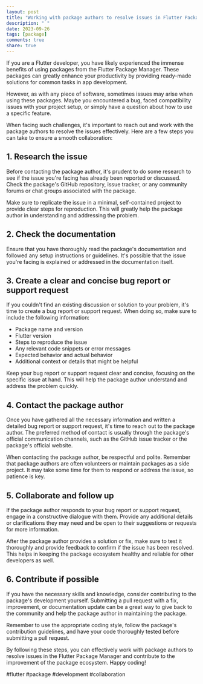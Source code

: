 ```yaml
---
layout: post
title: "Working with package authors to resolve issues in Flutter Package Manager"
description: " "
date: 2023-09-26
tags: [package]
comments: true
share: true
---
```


If you are a Flutter developer, you have likely experienced the immense benefits of using packages from the Flutter Package Manager. These packages can greatly enhance your productivity by providing ready-made solutions for common tasks in app development.

However, as with any piece of software, sometimes issues may arise when using these packages. Maybe you encountered a bug, faced compatibility issues with your project setup, or simply have a question about how to use a specific feature.

When facing such challenges, it's important to reach out and work with the package authors to resolve the issues effectively. Here are a few steps you can take to ensure a smooth collaboration:

## 1. Research the issue

Before contacting the package author, it's prudent to do some research to see if the issue you're facing has already been reported or discussed. Check the package's GitHub repository, issue tracker, or any community forums or chat groups associated with the package.

Make sure to replicate the issue in a minimal, self-contained project to provide clear steps for reproduction. This will greatly help the package author in understanding and addressing the problem.

## 2. Check the documentation

Ensure that you have thoroughly read the package's documentation and followed any setup instructions or guidelines. It's possible that the issue you're facing is explained or addressed in the documentation itself.

## 3. Create a clear and concise bug report or support request

If you couldn't find an existing discussion or solution to your problem, it's time to create a bug report or support request. When doing so, make sure to include the following information:

- Package name and version
- Flutter version
- Steps to reproduce the issue
- Any relevant code snippets or error messages
- Expected behavior and actual behavior
- Additional context or details that might be helpful

Keep your bug report or support request clear and concise, focusing on the specific issue at hand. This will help the package author understand and address the problem quickly.

## 4. Contact the package author

Once you have gathered all the necessary information and written a detailed bug report or support request, it's time to reach out to the package author. The preferred method of contact is usually through the package's official communication channels, such as the GitHub issue tracker or the package's official website.

When contacting the package author, be respectful and polite. Remember that package authors are often volunteers or maintain packages as a side project. It may take some time for them to respond or address the issue, so patience is key.

## 5. Collaborate and follow up

If the package author responds to your bug report or support request, engage in a constructive dialogue with them. Provide any additional details or clarifications they may need and be open to their suggestions or requests for more information.

After the package author provides a solution or fix, make sure to test it thoroughly and provide feedback to confirm if the issue has been resolved. This helps in keeping the package ecosystem healthy and reliable for other developers as well.

## 6. Contribute if possible

If you have the necessary skills and knowledge, consider contributing to the package's development yourself. Submitting a pull request with a fix, improvement, or documentation update can be a great way to give back to the community and help the package author in maintaining the package.

Remember to use the appropriate coding style, follow the package's contribution guidelines, and have your code thoroughly tested before submitting a pull request.

By following these steps, you can effectively work with package authors to resolve issues in the Flutter Package Manager and contribute to the improvement of the package ecosystem. Happy coding!

#flutter #package #development #collaboration